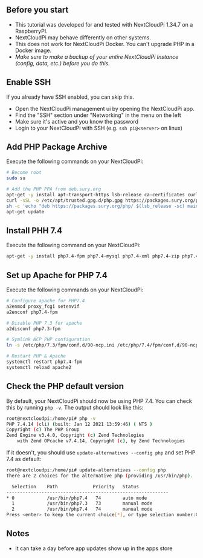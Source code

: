 ## Before you start
- This tutorial was developed for and tested with NextCloudPi 1.34.7 on a RaspberryPI.
- NextCloudPi may behave differently on other systems.
- This does not work for NextCloudPi Docker. You can't upgrade PHP in a Docker image.
- _Make sure to make a backup of your entire NextCloudPi Instance (config, data, etc.) before you do this._

## Enable SSH
If you already have SSH enabled, you can skip this.

- Open the NextCloudPi management ui by opening the NextCloudPi app.
- Find the "SSH" section under "Networking" in the menu on the left
- Make sure it's active and you know the password
- Login to your NextCloudPi with SSH (e.g. `ssh pi@<server>` on linux)


## Add PHP Package Archive
Execute the following commands on your NextCloudPi:

```bash
# Become root
sudo su

# Add the PHP PPA from deb.sury.org
apt-get -y install apt-transport-https lsb-release ca-certificates curl
curl -sSL -o /etc/apt/trusted.gpg.d/php.gpg https://packages.sury.org/php/apt.gpg
sh -c 'echo "deb https://packages.sury.org/php/ $(lsb_release -sc) main" > /etc/apt/sources.list.d/php.list'
apt-get update
```


## Install PHH 7.4
Execute the following command on your NextCloudPi:

```bash
apt-get -y install php7.4-fpm php7.4-mysql php7.4-xml php7.4-zip php7.4-mbstring php7.4-gd php7.4-curl php7.4-redis php7.4-intl php7.4-bcmath php7.4-gmp php7.4-imagick imagemagick
```


## Set up Apache for PHP 7.4
Execute the following commands on your NextCloudPi:

```bash
# Configure apache for PHP7.4
a2enmod proxy_fcgi setenvif
a2enconf php7.4-fpm

# Disable PHP 7.3 for apache
a2disconf php7.3-fpm

# Symlink NCP PHP configuration
ln -s /etc/php/7.3/fpm/conf.d/90-ncp.ini /etc/php/7.4/fpm/conf.d/90-ncp.ini

# Restart PHP & Apache
systemctl restart php7.4-fpm
systemctl reload apache2
```

## Check the PHP default version
By default, your NextCloudPi should now be using PHP 7.4.
You can check this by running `php -v`. The output should look like this:
```bash
root@nextcloudpi:/home/pi# php -v
PHP 7.4.14 (cli) (built: Jan 12 2021 13:59:46) ( NTS )
Copyright (c) The PHP Group
Zend Engine v3.4.0, Copyright (c) Zend Technologies
    with Zend OPcache v7.4.14, Copyright (c), by Zend Technologies
```

If it doesn't, you should use `update-alternatives --config php` and set PHP 7.4 as default:
```bash
root@nextcloudpi:/home/pi# update-alternatives --config php
There are 2 choices for the alternative php (providing /usr/bin/php).

  Selection    Path             Priority   Status
------------------------------------------------------------
* 0            /usr/bin/php7.4   74        auto mode
  1            /usr/bin/php7.3   73        manual mode
  2            /usr/bin/php7.4   74        manual mode
Press <enter> to keep the current choice[*], or type selection number:0
```

## Notes
- It can take a day before app updates show up in the apps store